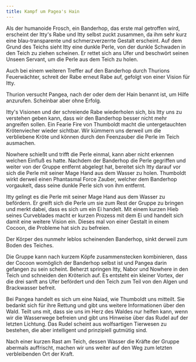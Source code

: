 ```yaml
---
title: Kampf um Pagea's Hain
---
```


Als der humanoide Frosch, ein Banderhop, das erste mal getroffen wird, erscheint der Itty's Rabe und Itty selbst zuckt zusammen, da ihm sehr kurz eine blau-transparente und schmerzverzerrte Gestalt erscheint. Auf dem Grund des Teichs sieht Itty eine dunkle Perle, von der dunkle Schwaden in den Teich zu ziehen scheinen. Er rettet sich ans Ufer und beschwört seinen Unseen Servant, um die Perle aus dem Teich zu holen.

Auch bei einem weiteren Treffer auf den Banderhop durch Thurions Feuerwächter, schreit der Rabe erneut Rabe auf, gefolgt von einer Vision für Itty.

Thurion versucht Pangea, nach der oder dem der Hain benannt ist, um Hilfe anzurufen. Scheinbar aber ohne Erfolg.

Itty's Visionen und der schreiende Rabe wiederholen sich, bis Itty uns zu verstehen geben kann, dass wir den Banderhop besser nicht mehr angreifen sollen. Ein Fearie Fire von Thumboldt macht die untergetauchten Krötenviecher wieder sichtbar. Wir kümmern uns derweil um die verbliebene Kröte und können durch den Feenzauber die Perle im Teich ausmachen.

Nowhere schießt und trifft die Perle einmal, kann aber nicht erkennen welchen Einfluß es hatte. Nachdem der Banderhop die Perle gegriffen und weiter von der Gruppe entfernt abgelegt hat, bereitet sich Itty darauf vor sich die Perle mit seiner Mage Hand aus dem Wasser zu holen. Thumboldt wirkt derweil einen Phantasmal Force Zauber, welcher dem Banderhop vorgaukelt, dass seine dunkle Perle sich von ihm entfernt.

Itty gelingt es die Perle mit seiner Mage Hand aus dem Wasser zu befördern. Er greift sich die Perle um sie zum Rest der Gruppe zu bringen und merkt dabei, dass es sich um ein Ei handelt. Mit einem kurzen Hieb seines Curveblades macht er kurzen Prozess mit dem Ei und handelt sich damit eine weitere Vision ein. Dieses mal von einer Gestalt in einem Cocoon, die Probleme hat sich zu befreien.

Der Körper des nunmehr leblos scheinenden Banderhop, sinkt derweil zum Boden des Teiches.

Die Gruppe kann nach kurzem Köpfe zusammenstecken kombinieren, dass der Cocoon womöglich der Banderhop selbst ist und Pangea darin gefangen zu sein scheint. Beherzt springen Itty, Nabor und Nowhere in den Teich und schneiden den Kröterich auf. Es entsteht ein kleiner Vortex, der die drei sanft ans Ufer befördert und den Teich zum Teil von den Algen und Brackwasser befreit.

Bei Pangea handelt es sich um eine Naiad, wie Thumboldt uns mitteilt. Sie bedankt sich für ihre Rettung und gibt uns weitere Informationen über den Wald. Teilt uns mit, dass sie uns im Herz des Waldes nur helfen kann, wenn wir die Wasserwege befreien und gibt uns Hinweise über das Rudel auf der letzten Lichtung. Das Rudel scheint aus wolfsartigen Tierwesen zu bestehen, die aber intelligent und prinzipiell gutmütig sind.

Nach einer kurzen Rast am Teich, dessen Wasser die Kräfte der Gruppe abermals auffrischt, machen wir uns weiter auf den Weg zum letzten verbleibenden Ort der Kraft.